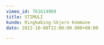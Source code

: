 ```yaml
---
vimeo_id: 761614969
title: STIMULI
kunde: Ringkøbing-Skjern Kommune
dato: 2022-10-08T22:00:00.000+00:00

---
```

